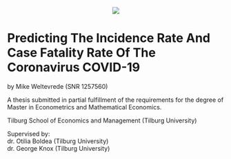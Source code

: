 <div style="text-align:center"><img src="https://armacad.info/images/organizations/769/logo_62e2336c08302f44.png" /></div>

# Predicting The Incidence Rate And Case Fatality Rate Of The Coronavirus COVID-19

by Mike Weltevrede (SNR 1257560)

A thesis submitted in partial fulfillment of the requirements for the degree of Master in Econometrics and Mathematical Economics.

Tilburg School of Economics and Management (Tilburg University)

Supervised by:\
dr. Otilia Boldea (Tilburg University)\
dr. George Knox (Tilburg University)



